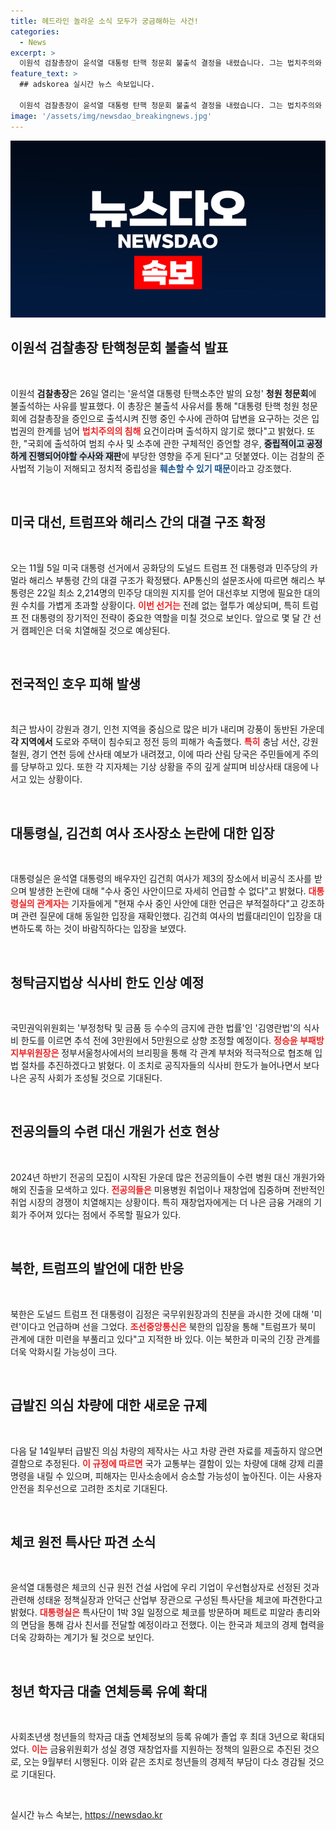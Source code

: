 ```yaml
---
title: 헤드라인 놀라운 소식 모두가 궁금해하는 사건!
categories:
  - News
excerpt: >
  이원석 검찰총장이 윤석열 대통령 탄핵 청문회 불출석 결정을 내렸습니다. 그는 법치주의와 정치적 중립성의 손상을 우려하며, 이번 청문회가 사법을 정쟁으로 끌어들이는 것이라고 밝혔습니다.
feature_text: >
  ## adskorea 실시간 뉴스 속보입니다.

  이원석 검찰총장이 윤석열 대통령 탄핵 청문회 불출석 결정을 내렸습니다. 그는 법치주의와 정치적 중립성의 손상을 우려하며, 이번 청문회가 사법을 정쟁으로 끌어들이는 것이라고 밝혔습니다.
image: '/assets/img/newsdao_breakingnews.jpg'
---
```


<p><img src="/assets/img/newsdao_breakingnews.jpg" alt="adskorea 속보" /></p>

<h2 data-ke-size="size26">이원석 검찰총장 탄핵청문회 불출석 발표</h2>

<p data-ke-size="size16">&nbsp;</p>

<p>이원석 <b>검찰총장</b>은 26일 열리는 '윤석열 대통령 탄핵소추안 발의 요청' <b>청원 청문회</b>에 불출석하는 사유를 발표했다. 이 총장은 불출석 사유서를 통해 "대통령 탄핵 청원 청문회에 검찰총장을 증인으로 출석시켜 진행 중인 수사에 관하여 답변을 요구하는 것은 입법권의 한계를 넘어 <b><span style="color: #ee2323;">법치주의의 침해</span></b> 요건이라며 출석하지 않기로 했다"고 밝혔다. 또한, "국회에 출석하여 범죄 수사 및 소추에 관한 구체적인 증언할 경우, <b><span style="background-color: #21538527;">중립적이고 공정하게 진행되어야할 수사와 재판</span></b>에 부당한 영향을 주게 된다"고 덧붙였다. 이는 검찰의 준사법적 기능이 저해되고 정치적 중립성을 <b><span style="color: #1a5490;">훼손할 수 있기 때문</span></b>이라고 강조했다.</p>

<p data-ke-size="size16">&nbsp;</p>

<h2 data-ke-size="size26">미국 대선, 트럼프와 해리스 간의 대결 구조 확정</h2>

<p data-ke-size="size16">&nbsp;</p>

<p>오는 11월 5일 미국 대통령 선거에서 공화당의 도널드 트럼프 전 대통령과 민주당의 카멀라 해리스 부통령 간의 대결 구조가 확정됐다. AP통신의 설문조사에 따르면 해리스 부통령은 22일 최소 2,214명의 민주당 대의원 지지를 얻어 대선후보 지명에 필요한 대의원 수치를 가볍게 초과할 상황이다. <b><span style="color: #ee2323;">이번 선거는</span></b> 전례 없는 혈투가 예상되며, 특히 트럼프 전 대통령의 장기적인 전략이 중요한 역할을 미칠 것으로 보인다. 앞으로 몇 달 간 선거 캠페인은 더욱 치열해질 것으로 예상된다.</p>

<p data-ke-size="size16">&nbsp;</p>

<h2 data-ke-size="size26">전국적인 호우 피해 발생</h2>

<p data-ke-size="size16">&nbsp;</p>

<p>최근 밤사이 강원과 경기, 인천 지역을 중심으로 많은 비가 내리며 강풍이 동반된 가운데 <b>각 지역에서</b> 도로와 주택이 침수되고 정전 등의 피해가 속출했다. <b><span style="color: #ee2323;">특히</span></b> 충남 서산, 강원 철원, 경기 연천 등에 산사태 예보가 내려졌고, 이에 따라 산림 당국은 주민들에게 주의를 당부하고 있다. 또한 각 지자체는 기상 상황을 주의 깊게 살피며 비상사태 대응에 나서고 있는 상황이다.</p>

<p data-ke-size="size16">&nbsp;</p>

<h2 data-ke-size="size26">대통령실, 김건희 여사 조사장소 논란에 대한 입장</h2>

<p data-ke-size="size16">&nbsp;</p>

<p>대통령실은 윤석열 대통령의 배우자인 김건희 여사가 제3의 장소에서 비공식 조사를 받으며 발생한 논란에 대해 "수사 중인 사안이므로 자세히 언급할 수 없다"고 밝혔다. <b><span style="color: #ee2323;">대통령실의 관계자는</span></b> 기자들에게 "현재 수사 중인 사안에 대한 언급은 부적절하다"고 강조하며 관련 질문에 대해 동일한 입장을 재확인했다. 김건희 여사의 법률대리인이 입장을 대변하도록 하는 것이 바람직하다는 입장을 보였다.</p>

<p data-ke-size="size16">&nbsp;</p>

<h2 data-ke-size="size26">청탁금지법상 식사비 한도 인상 예정</h2>

<p data-ke-size="size16">&nbsp;</p>

<p>국민권익위원회는 '부정청탁 및 금품 등 수수의 금지에 관한 법률'인 '김영란법'의 식사비 한도를 이르면 추석 전에 3만원에서 5만원으로 상향 조정할 예정이다. <b><span style="color: #ee2323;">정승윤 부패방지부위원장은</span></b> 정부서울청사에서의 브리핑을 통해 각 관계 부처와 적극적으로 협조해 입법 절차를 추진하겠다고 밝혔다. 이 조치로 공직자들의 식사비 한도가 늘어나면서 보다 나은 공직 사회가 조성될 것으로 기대된다.</p>

<p data-ke-size="size16">&nbsp;</p>

<h2 data-ke-size="size26">전공의들의 수련 대신 개원가 선호 현상</h2>

<p data-ke-size="size16">&nbsp;</p>

<p>2024년 하반기 전공의 모집이 시작된 가운데 많은 전공의들이 수련 병원 대신 개원가와 해외 진출을 모색하고 있다. <b><span style="color: #ee2323;">전공의들은</span></b> 미용병원 취업이나 재창업에 집중하며 전반적인 취업 시장의 경쟁이 치열해지는 상황이다. 특히 재창업자에게는 더 나은 금융 거래의 기회가 주어져 있다는 점에서 주목할 필요가 있다. </p>

<p data-ke-size="size16">&nbsp;</p>

<h2 data-ke-size="size26">북한, 트럼프의 발언에 대한 반응</h2>

<p data-ke-size="size16">&nbsp;</p>

<p>북한은 도널드 트럼프 전 대통령이 김정은 국무위원장과의 친분을 과시한 것에 대해 '미련'이다고 언급하며 선을 그었다. <b><span style="color: #ee2323;">조선중앙통신은</span></b> 북한의 입장을 통해 "트럼프가 북미 관계에 대한 미련을 부풀리고 있다"고 지적한 바 있다. 이는 북한과 미국의 긴장 관계를 더욱 악화시킬 가능성이 크다.</p>

<p data-ke-size="size16">&nbsp;</p>

<h2 data-ke-size="size26">급발진 의심 차량에 대한 새로운 규제</h2>

<p data-ke-size="size16">&nbsp;</p>

<p>다음 달 14일부터 급발진 의심 차량의 제작사는 사고 차량 관련 자료를 제출하지 않으면 결함으로 추정된다. <b><span style="color: #ee2323;">이 규정에 따르면</span></b> 국가 교통부는 결함이 있는 차량에 대해 강제 리콜 명령을 내릴 수 있으며, 피해자는 민사소송에서 승소할 가능성이 높아진다. 이는 사용자 안전을 최우선으로 고려한 조치로 기대된다.</p>

<p data-ke-size="size16">&nbsp;</p>

<h2 data-ke-size="size26">체코 원전 특사단 파견 소식</h2>

<p data-ke-size="size16">&nbsp;</p>

<p>윤석열 대통령은 체코의 신규 원전 건설 사업에 우리 기업이 우선협상자로 선정된 것과 관련해 성태윤 정책실장과 안덕근 산업부 장관으로 구성된 특사단을 체코에 파견한다고 밝혔다. <b><span style="color: #ee2323;">대통령실은</span></b> 특사단이 1박 3일 일정으로 체코를 방문하며 페트로 피알라 총리와의 면담을 통해 감사 친서를 전달할 예정이라고 전했다. 이는 한국과 체코의 경제 협력을 더욱 강화하는 계기가 될 것으로 보인다.</p>

<p data-ke-size="size16">&nbsp;</p>

<h2 data-ke-size="size26">청년 학자금 대출 연체등록 유예 확대</h2>

<p data-ke-size="size16">&nbsp;</p>

<p>사회초년생 청년들의 학자금 대출 연체정보의 등록 유예가 졸업 후 최대 3년으로 확대되었다. <b><span style="color: #ee2323;">이는</span></b> 금융위원회가 성실 경영 재창업자를 지원하는 정책의 일환으로 추진된 것으로, 오는 9월부터 시행된다. 이와 같은 조치로 청년들의 경제적 부담이 다소 경감될 것으로 기대된다.</p>

<p data-ke-size="size16">&nbsp;</p>
실시간 뉴스 속보는, <a href="https://newsdao.kr" rel="dofollow">https://newsdao.kr</a>


